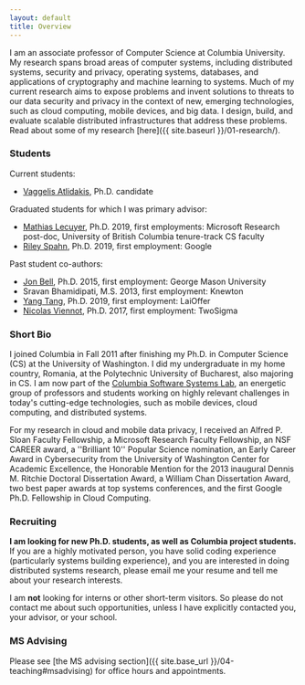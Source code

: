 ```yaml
---
layout: default
title: Overview
---
```


I am an associate professor of Computer Science at Columbia University. My research spans broad areas of computer systems,
including distributed systems, security and privacy, operating systems, databases, and applications of cryptography and machine
learning to systems.
Much of my current research aims to expose problems and invent solutions to threats to our data security and privacy in the context of new, emerging technologies, such as cloud computing, mobile devices, and big data.
I design, build, and evaluate scalable distributed infrastructures that address these problems.
Read about some of my research [here]({{ site.baseurl }}/01-research/).

### Students

Current students:
* [Vaggelis Atlidakis](http://www.cs.columbia.edu/~vatlidak/), Ph.D. candidate

Graduated students for which I was primary advisor:
* [Mathias Lecuyer](http://www.cs.columbia.edu/~mathias/), Ph.D. 2019, first employments:
  Microsoft Research post-doc, University of British Columbia tenure-track CS faculty
* [Riley Spahn](http://www.cs.columbia.edu/~riley/), Ph.D. 2019, first employment: Google

Past student co-authors:
* [Jon Bell](http://jonbell.net), Ph.D. 2015, first employment: George Mason
  University
* Sravan Bhamidipati, M.S. 2013, first employment: Knewton
* [Yang Tang](http://www.cs.columbia.edu/~ty/), Ph.D. 2019, first employment:
  LaiOffer
* [Nicolas Viennot](https://github.com/nviennot), Ph.D. 2017, first employment: TwoSigma

### Short Bio

I joined Columbia in Fall 2011 after finishing my Ph.D. in Computer Science
(CS) at the University of Washington.
I did my undergraduate in my home country, Romania, at the Polytechnic
University of Bucharest, also majoring in CS.
I am now part of the [Columbia Software Systems Lab](http://systems.cs.columbia.edu/),
an energetic group of professors and students working on highly relevant challenges in
today's cutting-edge technologies, such as mobile devices, cloud computing, and
distributed systems.

For my research in cloud and mobile data privacy, I received 
an Alfred P. Sloan Faculty Fellowship, a Microsoft Research Faculty Fellowship,
an NSF CAREER award,  a ''Brilliant 10'' Popular Science nomination, an Early
Career Award in Cybersecurity from the University of Washington Center for
Academic Excellence, the Honorable Mention for the 2013 inaugural Dennis M. Ritchie
Doctoral Dissertation Award, a William Chan Dissertation Award, two
best paper awards at top systems conferences, and the first Google
Ph.D. Fellowship in Cloud Computing.


### Recruiting

**I am looking for new Ph.D. students, as well as Columbia project students.**
If you are a highly motivated person, you have solid coding experience
(particularly systems building experience), and you are interested in
doing distributed systems research, please email me your resume and
tell me about your research interests.

I am **not** looking for interns or other short-term visitors.
So please do not contact me about such opportunities, unless I have
explicitly contacted you, your advisor, or your school.


### MS Advising

Please see [the MS advising section]({{ site.base_url }}/04-teaching#msadvising) for office hours
and appointments.



